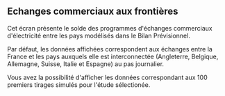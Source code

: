 ## Echanges commerciaux aux frontières

Cet écran présente le solde des programmes d'échanges commerciaux d'électricité entre les pays modélisés dans le Bilan Prévisionnel. 

Par défaut, les données affichées correspondent aux échanges entre la France et les pays auxquels elle est interconnectée (Angleterre, Belgique, Allemagne, Suisse, Italie et Espagne) au pas journalier.

Vous avez la possibilité d'afficher les données correspondant aux 100 premiers tirages simulés pour l'étude sélectionée. 
